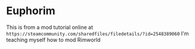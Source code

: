 # Euphorim
This is from a mod tutorial online at `https://steamcommunity.com/sharedfiles/filedetails/?id=2548389060`
I'm teaching myself how to mod Rimworld